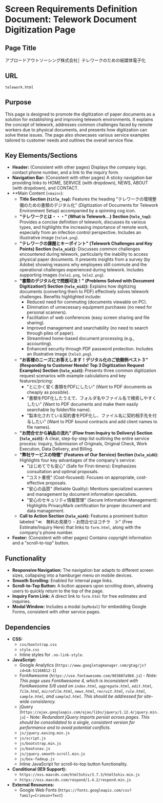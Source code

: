# Screen Requirements Definition Document: Telework Document Digitization Page

## Page Title
アブロードアウトソーシング株式会社│ テレワークのための紙媒体電子化

## URL
`telework.html`

## Purpose
This page is designed to promote the digitization of paper documents as a solution for establishing and improving telework environments. It explains the concept of telework, addresses common challenges faced by remote workers due to physical documents, and presents how digitization can solve these issues. The page also showcases various service examples tailored to customer needs and outlines the overall service flow.

## Key Elements/Sections
*   **Header:** (Consistent with other pages) Displays the company logo, contact phone number, and a link to the inquiry form.
*   **Navigation Bar:** (Consistent with other pages) A sticky navigation bar providing links to HOME, SERVICE (with dropdown), NEWS, ABOUT (with dropdown), and CONTACT.
*   **Main Content (`<main>`):
    *   **Title Section (`title_top`):** Features the heading "テレワークの環境整備のための書類のデジタル化" (Digitization of Documents for Telework Environment Setup) accompanied by a spinning cog icon.
    *   **"テレワークとは・・・" (What is Telework...) Section (`tele_top`):** Provides a concise definition of telework, discusses its various types, and highlights the increasing importance of remote work, especially from an infection control perspective. Includes an illustrative image (`tele4.png`).
    *   **"テレワークの課題とキーポイント" (Telework Challenges and Key Points) Section (`tele_mid1`):** Discusses common challenges encountered during telework, particularly the inability to access physical paper documents. It presents insights from a survey (by Adobe) showing reasons why employees still commute and the operational challenges experienced during telework. Includes supporting images (`tele1.png`, `tele2.png`).
    *   **"書類のデジタル化で問題可決！" (Problems Solved with Document Digitization!) Section (`tele_mid2`):** Explains how digitizing documents (converting them to PDF) effectively solves telework challenges. Benefits highlighted include:
        *   Reduced need for commuting (documents viewable on PC).
        *   Elimination of unnecessary equipment purchases (no need for personal scanners).
        *   Facilitation of web conferences (easy screen sharing and file sharing).
        *   Improved management and searchability (no need to search through piles of paper).
        *   Streamlined home-based document processing (e.g., accounting).
        *   Enhanced security through PDF password protection.
        Includes an illustrative image (`tele3.png`).
    *   **"お客様のニーズにお答えします！デジタル化のご依頼例ベスト３" (Responding to Customer Needs! Top 3 Digitization Request Examples) Section (`tele_mid3`):** Presents three common digitization request scenarios with example calculations and key features/pricing:
        *   "とにかく安く書類をPDFにしたい" (Want to PDF documents as cheaply as possible).
        *   "書類をPDF化したうえで、フォルダ名やファイル名で検索しやすくしたい" (Want to PDF documents and make them easily searchable by folder/file name).
        *   "製本化されている契約書をPDF化し、ファイル名に契約相手先を付与したい" (Want to PDF bound contracts and add client names to file names).
    *   **"お問合せから納品の流れ" (Flow from Inquiry to Delivery) Section (`tele_mid5`):** A clear, step-by-step list outlining the entire service process: Inquiry, Submission of Originals, Original Check, Work Execution, Data Delivery, and Billing.
    *   **"弊社サービスの特徴" (Features of Our Service) Section (`tele_mid6`):** Highlights four key advantages of the company's service:
        *   "はじめてでも安心" (Safe for First-timers): Emphasizes consultation and optimal proposals.
        *   "コスト重視" (Cost-focused): Focuses on appropriate, cost-effective proposals.
        *   "安心の品質" (Reliable Quality): Mentions specialized scanners and management by document information specialists.
        *   "安心のセキュリティ情報管理" (Secure Information Management): Highlights PrivacyMark certification for proper document and data management.
    *   **Call to Action Section (`tele_mid4`):** Features a prominent button labeled "≪　無料お見積り・お問合せはコチラ　≫" (Free Estimate/Inquiry Here) that links to `form.html`, along with the company's phone number.
*   **Footer:** (Consistent with other pages) Contains copyright information and a "scroll-to-top" button.

## Functionality
*   **Responsive Navigation:** The navigation bar adapts to different screen sizes, collapsing into a hamburger menu on mobile devices.
*   **Smooth Scrolling:** Enabled for internal page links.
*   **Scroll-to-Top Button:** A button appears upon scrolling down, allowing users to quickly return to the top of the page.
*   **Inquiry Form Link:** A direct link to `form.html` for free estimates and inquiries.
*   **Modal Window:** Includes a modal (`myModal`) for embedding Google Forms, consistent with other service pages.

## Dependencies
*   **CSS:**
    *   `css/bootstrap.css`
    *   `style.css`
    *   Inline styles for `.no-link-style`.
*   **JavaScript:**
    *   Google Analytics (`https://www.googletagmanager.com/gtag/js?id=UA-51168812-1`)
    *   FontAwesome (`https://use.fontawesome.com/90388fa9b8.js`) - *Note: This page uses FontAwesome 4, which is inconsistent with FontAwesome 5/6 used on `index.html`, `aggregate.html`, `edit.html`, `film.html`, `microfilm.html`, `news.html`, `recruit.html`, `rule.html`, `sample.html`, and `sample2.html`. This should be addressed for site-wide consistency.*
    *   jQuery (`https://ajax.googleapis.com/ajax/libs/jquery/1.12.4/jquery.min.js`) - *Note: Redundant jQuery imports persist across pages. This should be consolidated to a single, consistent version for performance and to avoid potential conflicts.*
    *   `js/jquery.easing.min.js`
    *   `js/script.js`
    *   `js/bootstrap.min.js`
    *   `js/bootsnav.js`
    *   `js/jquery.smooth-scroll.min.js`
    *   `js/box-fadeup.js`
    *   Inline JavaScript for scroll-to-top button functionality.
*   **Conditional (IE9 Support):**
    *   `https://oss.maxcdn.com/html5shiv/3.7.3/html5shiv.min.js`
    *   `https://oss.maxcdn.com/respond/1.4.2/respond.min.js`
*   **External Resources:**
    *   Google Web Fonts (`https://fonts.googleapis.com/css?family=Crimson+Text`)